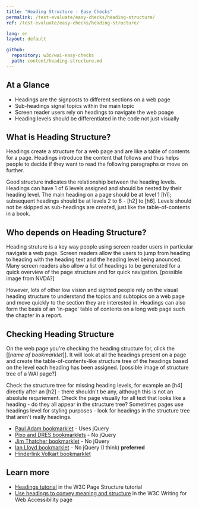 ```yaml
---
title: "Heading Structure - Easy Checks"
permalink: /test-evaluate/easy-checks/heading-structure/
ref: /test-evaluate/easy-checks/heading-structure/

lang: en
layout: default

github:
  repository: w3c/wai-easy-checks
  path: content/heading-structure.md
---
```


## At a Glance

* Headings are the signposts to different sections on a web page
* Sub-headings signal topics within the main topic
* Screen reader users rely on headings to navigate the web poage
* Heading levels should be differentiated in the code not just visually

## What is Heading Structure?

Headings create a structure for a web page and are like a table of contents for a page. Headings introduce the content that follows and thus helps people to decide if they want to read the following paragraphs or move on further. 

Good structure indicates the relationship between the heading levels. Headings can have 1 of 6 levels assigned and should be nested by their heading level. The main heading on a page should be at level 1 [h1]; subsequent headings should be at levels 2 to 6 - [h2] to [h6]. Levels should not be skipped as sub-headings are created, just like the table-of-contents in a book.

## Who depends on Heading Structure?

Heading struture is a key way people using screen reader users in particular navigate a web page. Screen readers allow the users to jump from heading to heading with the heading text and the heading level being anounced. Many screen readers also allow a list of headings to be generated for a quick overview of the page structure and for quick navigation. \[possible image from NVDA?\]

However, lots of other low vision and sighted people rely on the visual heading structure to understand the topics and subtopics on a web page and move quickly to the section they are interested in. Headings can also form the basis of an 'in-page' table of contents on a long web page such the chapter in a report.

## Checking Heading Structure

On the web page you're checking the heading structure for, click the [[_name of bookmarklet_]]. It will look at all the headings present on a page and create the table-of-contents-like structure tree of the headings based on the level each heading has been assigned. \[possible image of structure tree of a WAI page?\]

Check the structure tree for missing heading levels, for example an [h4] directly after an [h2] - there shouldn't be any, although this is not an absolute requriement. Check the page visually for all text that looks like a heading - do they all appear in the structure tree? Sometimes pages use headings level for styling purposes - look for headings in the structure tree that aren't really headings. 

* [Paul Adam bookmarklet](https://pauljadam.com/bookmarklets/headings.html) - Uses jQuery
* [Pixo and DRES bookmarklets](https://accessibility-bookmarklets.org/install.html) - No jQuery
* [Jim Thatcher bookmarklet](https://jimthatcher.com/favelets/) - No jQuery
* [Ian Lloyd bookmarklet](https://a11y-tools.com/bookmarklets/#checkheadings) - No jQuery (I think) **preferred**
* [Hinderlink Volkart bookmarklet](https://hinderlingvolkart.github.io/h123/)

## Learn more

* [Headings tutorial](https://www.w3.org/WAI/tutorials/page-structure/headings/) in the W3C Page Structure tutorial
* [Use headings to convey meaning and structure](https://www.w3.org/WAI/tips/writing/#use-headings-to-convey-meaning-and-structure) in the W3C Writing for Web Accessibility page
